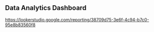 ## Data Analytics Dashboard

https://lookerstudio.google.com/reporting/38709d75-3e6f-4c94-b7c0-95e8b83560f8
